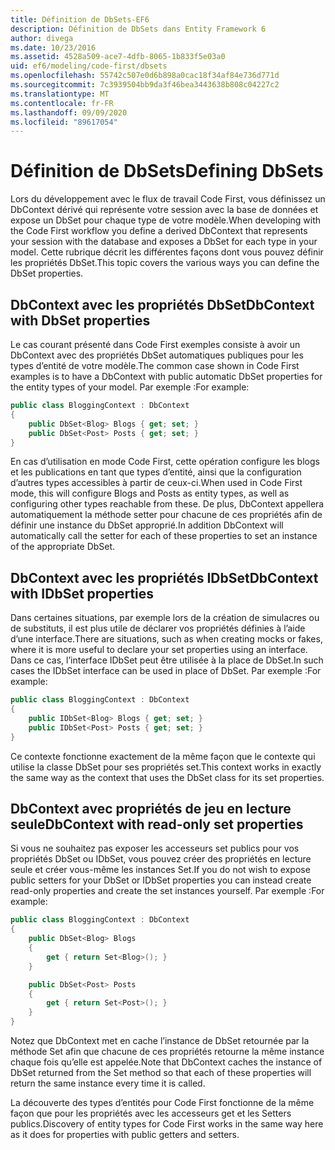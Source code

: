 ```yaml
---
title: Définition de DbSets-EF6
description: Définition de DbSets dans Entity Framework 6
author: divega
ms.date: 10/23/2016
ms.assetid: 4528a509-ace7-4dfb-8065-1b833f5e03a0
uid: ef6/modeling/code-first/dbsets
ms.openlocfilehash: 55742c507e0d6b898a0cac18f34af84e736d771d
ms.sourcegitcommit: 7c3939504bb9da3f46bea3443638b808c04227c2
ms.translationtype: MT
ms.contentlocale: fr-FR
ms.lasthandoff: 09/09/2020
ms.locfileid: "89617054"
---
```

# <a name="defining-dbsets"></a><span data-ttu-id="98fa5-103">Définition de DbSets</span><span class="sxs-lookup"><span data-stu-id="98fa5-103">Defining DbSets</span></span>
<span data-ttu-id="98fa5-104">Lors du développement avec le flux de travail Code First, vous définissez un DbContext dérivé qui représente votre session avec la base de données et expose un DbSet pour chaque type de votre modèle.</span><span class="sxs-lookup"><span data-stu-id="98fa5-104">When developing with the Code First workflow you define a derived DbContext that represents your session with the database and exposes a DbSet for each type in your model.</span></span> <span data-ttu-id="98fa5-105">Cette rubrique décrit les différentes façons dont vous pouvez définir les propriétés DbSet.</span><span class="sxs-lookup"><span data-stu-id="98fa5-105">This topic covers the various ways you can define the DbSet properties.</span></span>  

## <a name="dbcontext-with-dbset-properties"></a><span data-ttu-id="98fa5-106">DbContext avec les propriétés DbSet</span><span class="sxs-lookup"><span data-stu-id="98fa5-106">DbContext with DbSet properties</span></span>  

<span data-ttu-id="98fa5-107">Le cas courant présenté dans Code First exemples consiste à avoir un DbContext avec des propriétés DbSet automatiques publiques pour les types d’entité de votre modèle.</span><span class="sxs-lookup"><span data-stu-id="98fa5-107">The common case shown in Code First examples is to have a DbContext with public automatic DbSet properties for the entity types of your model.</span></span> <span data-ttu-id="98fa5-108">Par exemple :</span><span class="sxs-lookup"><span data-stu-id="98fa5-108">For example:</span></span>  

``` csharp
public class BloggingContext : DbContext
{
    public DbSet<Blog> Blogs { get; set; }
    public DbSet<Post> Posts { get; set; }
}
```  

<span data-ttu-id="98fa5-109">En cas d’utilisation en mode Code First, cette opération configure les blogs et les publications en tant que types d’entité, ainsi que la configuration d’autres types accessibles à partir de ceux-ci.</span><span class="sxs-lookup"><span data-stu-id="98fa5-109">When used in Code First mode, this will configure Blogs and Posts as entity types, as well as configuring other types reachable from these.</span></span> <span data-ttu-id="98fa5-110">De plus, DbContext appellera automatiquement la méthode setter pour chacune de ces propriétés afin de définir une instance du DbSet approprié.</span><span class="sxs-lookup"><span data-stu-id="98fa5-110">In addition DbContext will automatically call the setter for each of these properties to set an instance of the appropriate DbSet.</span></span>  

## <a name="dbcontext-with-idbset-properties"></a><span data-ttu-id="98fa5-111">DbContext avec les propriétés IDbSet</span><span class="sxs-lookup"><span data-stu-id="98fa5-111">DbContext with IDbSet properties</span></span>  

<span data-ttu-id="98fa5-112">Dans certaines situations, par exemple lors de la création de simulacres ou de substituts, il est plus utile de déclarer vos propriétés définies à l’aide d’une interface.</span><span class="sxs-lookup"><span data-stu-id="98fa5-112">There are situations, such as when creating mocks or fakes, where it is more useful to declare your set properties using an interface.</span></span> <span data-ttu-id="98fa5-113">Dans ce cas, l’interface IDbSet peut être utilisée à la place de DbSet.</span><span class="sxs-lookup"><span data-stu-id="98fa5-113">In such cases the IDbSet interface can be used in place of DbSet.</span></span> <span data-ttu-id="98fa5-114">Par exemple :</span><span class="sxs-lookup"><span data-stu-id="98fa5-114">For example:</span></span>  

``` csharp
public class BloggingContext : DbContext
{
    public IDbSet<Blog> Blogs { get; set; }
    public IDbSet<Post> Posts { get; set; }
}
```  

<span data-ttu-id="98fa5-115">Ce contexte fonctionne exactement de la même façon que le contexte qui utilise la classe DbSet pour ses propriétés set.</span><span class="sxs-lookup"><span data-stu-id="98fa5-115">This context works in exactly the same way as the context that uses the DbSet class for its set properties.</span></span>  

## <a name="dbcontext-with-read-only-set-properties"></a><span data-ttu-id="98fa5-116">DbContext avec propriétés de jeu en lecture seule</span><span class="sxs-lookup"><span data-stu-id="98fa5-116">DbContext with read-only set properties</span></span>  

<span data-ttu-id="98fa5-117">Si vous ne souhaitez pas exposer les accesseurs set publics pour vos propriétés DbSet ou IDbSet, vous pouvez créer des propriétés en lecture seule et créer vous-même les instances Set.</span><span class="sxs-lookup"><span data-stu-id="98fa5-117">If you do not wish to expose public setters for your DbSet or IDbSet properties you can instead create read-only properties and create the set instances yourself.</span></span> <span data-ttu-id="98fa5-118">Par exemple :</span><span class="sxs-lookup"><span data-stu-id="98fa5-118">For example:</span></span>  

``` csharp
public class BloggingContext : DbContext
{
    public DbSet<Blog> Blogs
    {
        get { return Set<Blog>(); }
    }

    public DbSet<Post> Posts
    {
        get { return Set<Post>(); }
    }
}
```  

<span data-ttu-id="98fa5-119">Notez que DbContext met en cache l’instance de DbSet retournée par la méthode Set afin que chacune de ces propriétés retourne la même instance chaque fois qu’elle est appelée.</span><span class="sxs-lookup"><span data-stu-id="98fa5-119">Note that DbContext caches the instance of DbSet returned from the Set method so that each of these properties will return the same instance every time it is called.</span></span>  

<span data-ttu-id="98fa5-120">La découverte des types d’entités pour Code First fonctionne de la même façon que pour les propriétés avec les accesseurs get et les Setters publics.</span><span class="sxs-lookup"><span data-stu-id="98fa5-120">Discovery of entity types for Code First works in the same way here as it does for properties with public getters and setters.</span></span>  
